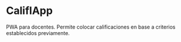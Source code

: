 # CalifIApp
PWA para docentes. Permite colocar calificaciones en base a criterios establecidos previamente.
